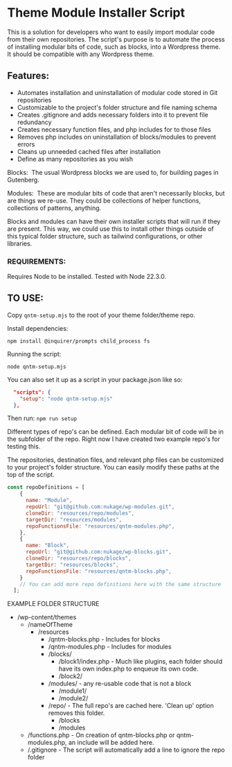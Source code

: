 # Theme Module Installer Script

This is a solution for developers who want to easily import modular code from their own repositories. The script's purpose is to automate the process of installing modular bits of code, such as blocks, into a Wordpress theme. It should be compatible with any Wordpress theme.

## Features:
- Automates installation and uninstallation of modular code stored in Git repositories
- Customizable to the project's folder structure and file naming schema
- Creates .gitignore and adds necessary folders into it to prevent file redundancy
- Creates necessary function files, and php includes for to those files
- Removes php includes on uninstallation of blocks/modules to prevent errors
- Cleans up unneeded cached files after installation
- Define as many repositories as you wish

Blocks:  The usual Wordpress blocks we are used to, for building pages in Gutenberg.

Modules:  These are modular bits of code that aren't necessarily blocks, but are things we re-use. They could be collections of helper functions, collections of patterns, anything.

Blocks and modules can have their own installer scripts that will run if they are present. This way, we could use this to install other things outside of this typical folder structure, such as tailwind configurations, or other libraries.

### REQUIREMENTS:

Requires Node to be installed. Tested with Node 22.3.0.

## TO USE:

Copy `qntm-setup.mjs` to the root of your theme folder/theme repo.

Install dependencies: 

`npm install @inquirer/prompts child_process fs`

Running the script:

`node qntm-setup.mjs`

You can also set it up as a script in your package.json like so:

```JSON
  "scripts": {
    "setup": "node qntm-setup.mjs"
  },
```
Then run: 
`npm run setup`

Different types of repo's can be defined. Each modular bit of code will be in the subfolder of the repo. Right now I have created two example repo's for testing this.  

The repositories, destination files, and relevant php files can be customized to your project's folder structure. You can easily modify these paths at the top of the script.

```Javascript
const repoDefinitions = [
	{
	  name: "Module",
	  repoUrl: "git@github.com:nukage/wp-modules.git",
	  cloneDir: "resources/repo/modules",
	  targetDir: "resources/modules",
	  repoFunctionsFile: "resources/qntm-modules.php",
	},
	{
	  name: "Block",
	  repoUrl: "git@github.com:nukage/wp-blocks.git",
	  cloneDir: "resources/repo/blocks",
	  targetDir: "resources/blocks",
	  repoFunctionsFile: "resources/qntm-blocks.php",
	}
	// You can add more repo definitions here with the same structure
  ];
```

EXAMPLE FOLDER STRUCTURE

- /wp-content/themes
    - /nameOfTheme  
        - /resources
            - /qntm-blocks.php - Includes for blocks
            - /qntm-modules.php - Includes for modules
            - /blocks/
                - /block1/index.php - Much like plugins, each folder should have its own index.php to enqueue its own code.
                - /block2/
            - /modules/ - any re-usable code that is not a block
                - /module1/
                - /module2/ 
            - /repo/ - The full repo's are cached here. 'Clean up' option removes this folder.
                - /blocks
                - /modules
    - /functions.php - On creation of qntm-blocks.php or qntm-modules.php, an include will be added here.
    - /.gitignore - The script will automatically add a line to ignore the repo folder
